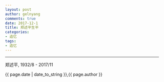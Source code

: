 ```yaml
---
layout: post
author: gelnyang
comments: true
date: 2017-12-1
title: 郑述平生平
categories:
- 追忆
tags:
- 追忆
---
```

---

郑述平, 1932/8 - 2017/11


{{ page.date | date_to_string }},{{ page.author }}

